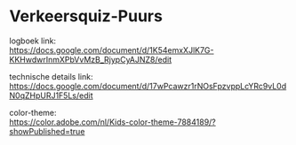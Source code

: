 # Verkeersquiz-Puurs

logboek link: <br/>
https://docs.google.com/document/d/1K54emxXJlK7G-KKHwdwrInmXPbVvMzB_RjypCyAJNZ8/edit

technische details link: <br/>
https://docs.google.com/document/d/17wPcawzr1rNOsFpzvppLcYRc9vL0dN0qZHpURJ1F5Ls/edit

color-theme: <br/>
https://color.adobe.com/nl/Kids-color-theme-7884189/?showPublished=true